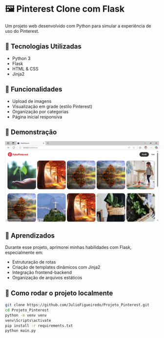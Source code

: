 # 🖼️ Pinterest Clone com Flask

Um projeto web desenvolvido com Python para simular a experiência de uso do Pinterest.

## 🚀 Tecnologias Utilizadas
- Python 3
- Flask
- HTML & CSS
- Jinja2

## 🎯 Funcionalidades
- Upload de imagens
- Visualização em grade (estilo Pinterest)
- Organização por categorias
- Página inicial responsiva

## 📸 Demonstração
![Demonstração](./fakepinterest/static/fotos_posts/printsite.png)



## 🧠 Aprendizados
Durante esse projeto, aprimorei minhas habilidades com Flask, especialmente em:
- Estruturação de rotas
- Criação de templates dinâmicos com Jinja2
- Integração frontend-backend
- Organização de arquivos estáticos

## 📁 Como rodar o projeto localmente

```bash
git clone https://github.com/JulioFigueiredo/Projeto_Pinterest.git
cd Projeto_Pinterest
python -m venv venv
venv\Scripts\activate
pip install -r requirements.txt
python main.py
```